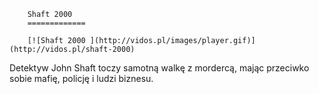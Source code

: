 
        Shaft 2000 
        =============
        
        [![Shaft 2000 ](http://vidos.pl/images/player.gif)](http://vidos.pl/shaft-2000)
        
        
 Detektyw John Shaft toczy samotną walkę z mordercą, mając przeciwko sobie mafię, policję i ludzi biznesu.
    
